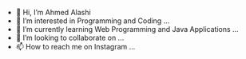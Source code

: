 - 👋 Hi, I’m Ahmed Alashi
- 👀 I’m interested in Programming and Coding ...
- 🌱 I’m currently learning Web Programming and Java Applications ...
- 💞️ I’m looking to collaborate on ...
- 📫 How to reach me on Instagram ...

<!---
ahmedalashii/ahmedalashii is a ✨ special ✨ repository because its `README.md` (this file) appears on your GitHub profile.
You can click the Preview link to take a look at your changes.
--->
